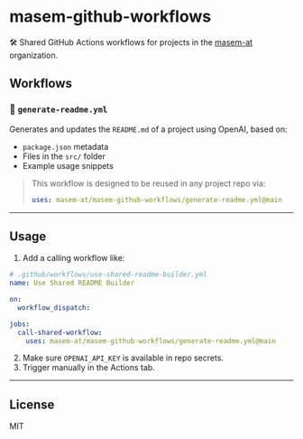 # masem-github-workflows

🛠️ Shared GitHub Actions workflows for projects in the [masem-at](https://github.com/masem-at) organization.

## Workflows

### 🔄 `generate-readme.yml`
Generates and updates the `README.md` of a project using OpenAI, based on:
- `package.json` metadata
- Files in the `src/` folder
- Example usage snippets

> This workflow is designed to be reused in any project repo via:
>
> ```yaml
> uses: masem-at/masem-github-workflows/generate-readme.yml@main
> ```

---

## Usage

1. Add a calling workflow like:

```yaml
# .github/workflows/use-shared-readme-builder.yml
name: Use Shared README Builder

on:
  workflow_dispatch:

jobs:
  call-shared-workflow:
    uses: masem-at/masem-github-workflows/generate-readme.yml@main
```

2. Make sure `OPENAI_API_KEY` is available in repo secrets.
3. Trigger manually in the Actions tab.

---

## License

MIT
